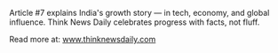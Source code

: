 Article #7 explains India's growth story — in tech, economy, and global influence. Think News Daily celebrates progress with facts, not fluff.

Read more at: www.thinknewsdaily.com